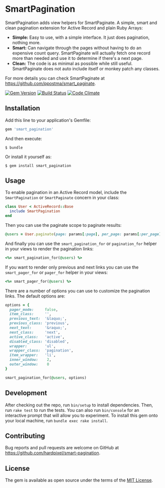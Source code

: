 # SmartPagination

SmartPagination adds view helpers for SmartPaginate. A simple, smart and clean pagination extension for Active Record and plain Ruby Arrays:

- **Simple:** Easy to use, with a simple interface. It just does pagination, nothing more.
- **Smart:** Can navigate through the pages without having to do an expensive count query. SmartPaginate will actually fetch one record more than needed and use it to determine if there's a next page.
- **Clean:** The code is as minimal as possible while still useful. SmartPaginate does not auto include itself or monkey patch any classes.

For more details you can check SmartPaginate at https://github.com/ppostma/smart_paginate.

[![Gem Version](https://badge.fury.io/rb/smart_pagination.svg)](https://badge.fury.io/rb/smart_pagination)
[![Build Status](https://travis-ci.org/hardpixel/smart-pagination.svg?branch=master)](https://travis-ci.org/hardpixel/smart-pagination)
[![Code Climate](https://codeclimate.com/github/hardpixel/smart-pagination/badges/gpa.png)](https://codeclimate.com/github/hardpixel/smart-pagination)

## Installation

Add this line to your application's Gemfile:

```ruby
gem 'smart_pagination'
```

And then execute:

    $ bundle

Or install it yourself as:

    $ gem install smart_pagination

## Usage

To enable pagination in an Active Record model, include the `SmartPagination` or `SmartPaginate` concern in your class:

```ruby
class User < ActiveRecord::Base
  include SmartPagination
end
```

Then you can use the paginate scope to paginate results:

```ruby
@users = User.paginate(page: params[:page], per_page: params[:per_page])
```

And finally you can use the `smart_pagination_for` or `pagination_for` helper in your views to render the pagination links:

```ruby
<%= smart_pagination_for(@users) %>
```

If you want to render only previous and next links you can use the `smart_pager_for` or `pager_for` helper in your views:

```ruby
<%= smart_pager_for(@users) %>
```

There are a number of options you can use to customize the pagination links. The default options are:

```ruby
options = {
  pager_mode:     false,
  item_class:     '',
  previous_text:  '&laquo;',
  previous_class: 'previous',
  next_text:      '&raquo;',
  next_class:     'next',
  active_class:   'active',
  disabled_class: 'disabled',
  wrapper:        'ul',
  wrapper_class:  'pagination',
  item_wrapper:   'li',
  inner_window:    2,
  outer_window:    0
}

smart_pagination_for(@users, options)
```

## Development

After checking out the repo, run `bin/setup` to install dependencies. Then, run `rake test` to run the tests. You can also run `bin/console` for an interactive prompt that will allow you to experiment. To install this gem onto your local machine, run `bundle exec rake install`.

## Contributing

Bug reports and pull requests are welcome on GitHub at https://github.com/hardpixel/smart-pagination.


## License

The gem is available as open source under the terms of the [MIT License](http://opensource.org/licenses/MIT).
